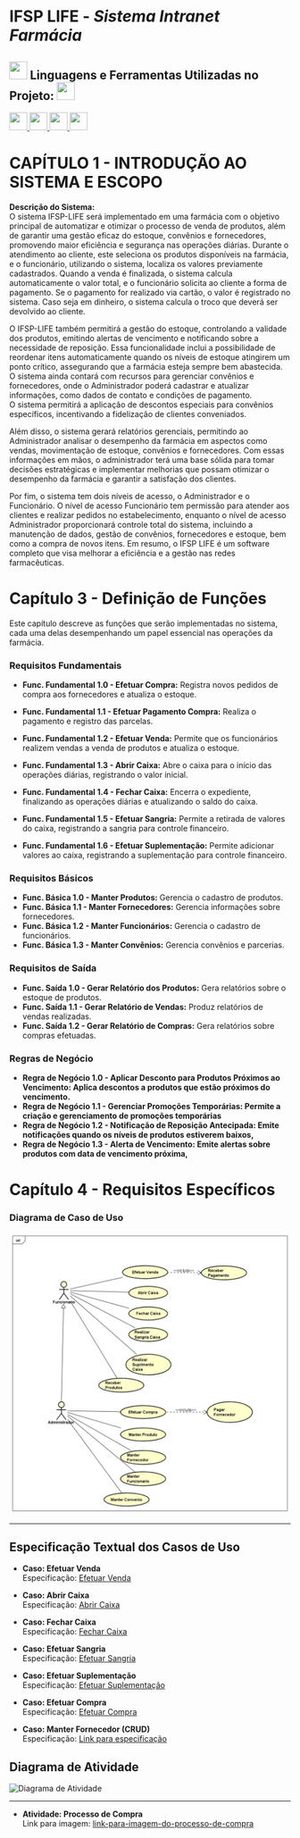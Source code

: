 # **IFSP LIFE** - *Sistema Intranet Farmácia*
<h2>
 <img src = "https://raw.githubusercontent.com/rahulbanerjee26/githubProfileReadmeGenerator/main/gifs/code.gif" width = 32px height=32px> 
 Linguagens e Ferramentas Utilizadas no Projeto: 
 <img src = "https://raw.githubusercontent.com/rahulbanerjee26/githubProfileReadmeGenerator/main/gifs/code.gif" width = 32px height=32px> </h2>
<a href= https://github.com/?tab=repositories&q=&type=&language=java&sort= > <img width ='32px' height='32px' src ='https://raw.githubusercontent.com/rahulbanerjee26/githubAboutMeGenerator/main/icons/java.svg'> </a>
<a href= https://github.com/?tab=repositories&q=&type=&language=java&sort= > <img width ='32px' height='32px' src ='https://raw.githubusercontent.com/rahulbanerjee26/githubAboutMeGenerator/main/icons/java.svg'> </a>
<a href= https://github.com/?tab=repositories&q=&type=&language=java&sort= > <img width ='32px' height='32px' src ='https://raw.githubusercontent.com/rahulbanerjee26/githubAboutMeGenerator/main/icons/java.svg'> </a>
<a href= https://github.com/?tab=repositories&q=&type=&language=java&sort= > <img width ='32px' height='32px' src ='https://raw.githubusercontent.com/rahulbanerjee26/githubAboutMeGenerator/main/icons/java.svg'> </a>

# CAPÍTULO 1 - INTRODUÇÃO AO SISTEMA E ESCOPO
**Descrição do Sistema:**<br>
O sistema IFSP-LIFE será implementado em uma farmácia com o objetivo 
principal de automatizar e otimizar o processo de venda de produtos, além de garantir 
uma gestão eficaz do estoque, convênios e fornecedores, promovendo maior 
eficiência e segurança nas operações diárias. Durante o atendimento ao cliente, este 
seleciona os produtos disponíveis na farmácia, e o funcionário, utilizando o sistema, 
localiza os valores previamente cadastrados. Quando a venda é finalizada, o sistema 
calcula automaticamente o valor total, e o funcionário solicita ao cliente a forma de 
pagamento. Se o pagamento for realizado via cartão, o valor é registrado no sistema. 
Caso seja em dinheiro, o sistema calcula o troco que deverá ser devolvido ao cliente.<p>

O IFSP-LIFE também permitirá a gestão do estoque, controlando a validade dos 
produtos, emitindo alertas de vencimento e notificando sobre a necessidade de 
reposição. Essa funcionalidade inclui a possibilidade de reordenar itens 
automaticamente quando os níveis de estoque atingirem um ponto crítico, 
assegurando que a farmácia esteja sempre bem abastecida. O sistema ainda contará 
com recursos para gerenciar convênios e fornecedores, onde o Administrador poderá 
cadastrar e atualizar informações, como dados de contato e condições de pagamento.     
O sistema permitirá a aplicação de descontos especiais para convênios específicos, 
incentivando a fidelização de clientes conveniados.<p>

Além disso, o sistema gerará relatórios gerenciais, permitindo ao Administrador 
analisar o desempenho da farmácia em aspectos como vendas, movimentação de 
estoque, convênios e fornecedores. Com essas informações em mãos, o 
administrador terá uma base sólida para tomar decisões estratégicas e implementar 
melhorias que possam otimizar o desempenho da farmácia e garantir a satisfação dos 
clientes.<p>

Por fim, o sistema tem dois níveis de acesso, o Administrador e o Funcionário. 
O nível de acesso Funcionário tem permissão para atender aos clientes e realizar 
pedidos no estabelecimento, enquanto o nível de acesso Administrador proporcionará 
controle total do sistema, incluindo a manutenção de dados, gestão de convênios, 
fornecedores e estoque, bem como a compra de novos itens. Em resumo, o IFSP
LIFE é um software completo que visa melhorar a eficiência e a gestão nas redes 
farmacêuticas.

# Capítulo 3 - Definição de Funções
Este capítulo descreve as funções que serão implementadas no sistema, cada uma delas desempenhando um papel essencial nas operações da farmácia.


### Requisitos Fundamentais
- **Func. Fundamental 1.0 - Efetuar Compra:** Registra novos pedidos de compra aos fornecedores e atualiza o estoque.<p>
- **Func. Fundamental 1.1 - Efetuar Pagamento Compra:** Realiza o pagamento e registro das parcelas.<p>
- **Func. Fundamental 1.2 - Efetuar Venda:** Permite que os funcionários realizem vendas a venda de produtos e atualiza o estoque.<p>
- **Func. Fundamental 1.3 - Abrir Caixa:** Abre o caixa para o início das operações diárias, registrando o valor inicial.<p>
- **Func. Fundamental 1.4 - Fechar Caixa:** Encerra o expediente, finalizando as operações diárias e atualizando o saldo do caixa.<p>
- **Func. Fundamental 1.5 - Efetuar Sangria:** Permite a retirada de valores do caixa, registrando a sangria para controle financeiro.<p>
- **Func. Fundamental 1.6 - Efetuar Suplementação:** Permite adicionar valores ao caixa, registrando a suplementação para controle financeiro.<p>

### Requisitos Básicos

- **Func. Básica 1.0 - Manter Produtos:** Gerencia o cadastro de produtos.
- **Func. Básica 1.1 - Manter Fornecedores:** Gerencia informações sobre fornecedores.
- **Func. Básica 1.2 - Manter Funcionários:** Gerencia o cadastro de funcionários.
- **Func. Básica 1.3 - Manter Convênios:** Gerencia convênios e parcerias.

### Requisitos de Saída

- **Func. Saída 1.0 - Gerar Relatório dos Produtos:** Gera relatórios sobre o estoque de produtos.
- **Func. Saída 1.1 - Gerar Relatório de Vendas:** Produz relatórios de vendas realizadas.
- **Func. Saída 1.2 - Gerar Relatório de Compras:** Gera relatórios sobre compras efetuadas.

### Regras de Negócio
- **Regra de Negócio 1.0 -  Aplicar Desconto para Produtos Próximos ao Vencimento: Aplica descontos a produtos que estão próximos do vencimento.** 
- **Regra de Negócio 1.1 -  Gerenciar Promoções Temporárias: Permite a criação e gerenciamento de promoções temporárias**
- **Regra de Negócio 1.2 -  Notificação de Reposição Antecipada: Emite notificações quando os níveis de produtos estiverem baixos,**
- **Regra de Negócio 1.3 -  Alerta de Vencimento: Emite alertas sobre produtos com data de vencimento próxima,**

# Capítulo 4 - Requisitos Específicos

### Diagrama de Caso de Uso
![Diagrama de Caso de Uso](https://github.com/Xandyssz/Projeto-Integrador-2--APS--FP1--BD2-/blob/c0fd51618b5864803a7e4472529098f06822b09d/Diagrama%20Caso%20de%20Uso/DCU-Principal.png)

<hr>

## Especificação Textual dos Casos de Uso

- **Caso: Efetuar Venda**  
  Especificação: [Efetuar Venda](https://github.com/Xandyssz/Projeto-Integrador-2--APS--FP1--BD2-/blob/main/Diagrama%20de%20Atividade/Efetuar%20Venda/Especifica%C3%A7%C3%A3o%20Textual%20-%20EfetuarVenda.txt)
  
- **Caso: Abrir Caixa**  
  Especificação: [Abrir Caixa](https://github.com/Xandyssz/Projeto-Integrador-2--APS--FP1--BD2-/blob/main/Diagrama%20de%20Atividade/Abrir%20Caixa/Especifica%C3%A7%C3%A3o%20Textual%20Abrir%20Caixa.txt)

- **Caso: Fechar Caixa**  
  Especificação: [Fechar Caixa](https://github.com/Xandyssz/Projeto-Integrador-2--APS--FP1--BD2-/blob/main/Diagrama%20de%20Atividade/Fechar%20Caixa/Especifica%C3%A7%C3%A3o%20Textual%20Fechar%20Caixa.txt)

- **Caso: Efetuar Sangria**  
  Especificação: [Efetuar Sangria](https://github.com/Xandyssz/Projeto-Integrador-2--APS--FP1--BD2-/blob/main/Diagrama%20de%20Atividade/Realizar%20Sangria%20Caixa/Especifica%C3%A7%C3%A3o%20Textual%20-%20Realizar%20Sangria.txt)

- **Caso: Efetuar Suplementação**  
  Especificação: [Efetuar Suplementação](https://github.com/Xandyssz/Projeto-Integrador-2--APS--FP1--BD2-/blob/main/Diagrama%20de%20Atividade/Realizar%20Suprimento%20Caixa/Especifica%C3%A7%C3%A3o%20Textual%20Suprimento%20Caixa.txt)

- **Caso: Efetuar Compra**  
  Especificação: [Efetuar Compra](https://github.com/Xandyssz/Projeto-Integrador-2--APS--FP1--BD2-/blob/main/Diagrama%20de%20Atividade/Efetuar%20Compra/Especifica%C3%A7%C3%A3o%20Textual%20-%20EfetuarCompra.txt)

- **Caso: Manter Fornecedor (CRUD)**  
  Especificação: [Link para especificação](link-para-especificacao-compra.txt)


## Diagrama de Atividade
![Diagrama de Atividade](link-para-imagem-do-diagrama-de-atividade)

<hr>

- **Atividade: Processo de Compra**  
  Link para imagem: [link-para-imagem-do-processo-de-compra](link-para-imagem-do-processo-de-compra.png)

